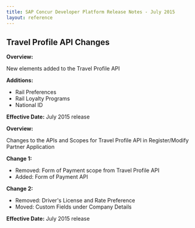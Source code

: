 ```yaml
---
title: SAP Concur Developer Platform Release Notes - July 2015
layout: reference
---
```


## Travel Profile API Changes

**Overview:**

New elements added to the Travel Profile API

**Additions:**

* Rail Preferences
* Rail Loyalty Programs
* National ID

**Effective Date:** July 2015 release

**Overview:**

Changes to the APIs and Scopes for Travel Profile API in Register/Modify Partner Application

**Change 1:**

* Removed: Form of Payment scope from Travel Profile API
* Added: Form of Payment API

**Change 2:**

* Removed: Driver's License and Rate Preference
* Moved: Custom Fields under Company Details

**Effective Date:** July 2015 release
